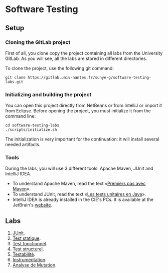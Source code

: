 # Software Testing

## Setup

### Cloning the GitLab project

First of all, you clone copy the project containing all labs from the University GitLab.
As you will see, all the labs are stored in different directories.

To clone the project, use the following git command:

```shell
git clone https://gitlab.univ-nantes.fr/sunye-g/software-testing-labs.git
```

### Initializing and building the project

You can open this project directly from NetBeans or from IntelliJ or import it from Eclipse.
Before opening the project, you must initialize it from the command line:


```shell
cd software-testing-labs
./scripts/initialize.sh
```

The initialization is very important for the continuation: it will install several needed artifacts.

### Tools

During the labs, you will use 3 different tools: Apache Maven, JUnit and IntelliJ IDEA.

- To understand Apache Maven, read the text «[Premiers pas avec Maven](https://sunye.github.io/java/maven/2018/01/14/maven.html)».
- To understand JUnit, read the text «[Les tests unitaires en Java](https://openclassrooms.com/courses/les-tests-unitaires-en-java)».
- IntelliJ IDEA is already installed in the CIE's PCs. It is available at the JetBrain's [website](https://www.jetbrains.com/idea/).


## Labs

1. [JUnit](junit/).
1. [Test statique](statique/).
1. [Test fonctionnel](fonctionnel/).
2. [Test structurel](structurel/).
1. [Testabilité](testabilite/).
2. [Instrumentation](instrumentation/).
3. [Analyse de Mutation](mutation/).

